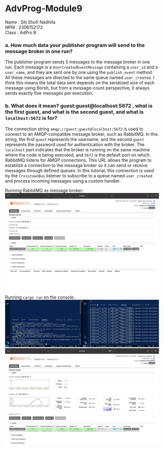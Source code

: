 # AdvProg-Module9
Name : Siti Shofi Nadhifa <br>
NPM : 2306152172 <br>
Class : AdPro B

### a. How much data your publisher program will send to the message broker in one run?
The publisher program sends 5 messages to the message broker in one run. Each message is a `UserCreatedEventMessage` containing a `user_id` and a `user_name`, and they are sent one by one using the `publish_event` method. All these messages are directed to the same queue named `user_created`. I think this means the total data sent depends on the serialized size of each message using Borsh, but from a message-count perspective, it always sends exactly five messages per execution.

### b. What does it mean? guest:guest@localhost:5672 , what is the first guest, and what is the second guest, and what is `localhost:5672` is for?
The connection string `amqp://guest:guest@localhost:5672` is used to connect to an AMQP-compatible message broker, such as RabbitMQ. In this string, the first `guest` represents the username, and the second `guest` represents the password used for authentication with the broker. The `localhost` part indicates that the broker is running on the same machine where the code is being executed, and `5672` is the default port on which RabbitMQ listens for AMQP connections. This URL allows the program to establish a connection to the message broker so it can send or receive messages through defined queues. In this tutorial, this connection is used by the `CrosstownBus` listener to subscribe to a queue named `user_created` and process incoming messages using a custom handler.

Running RabbitMQ as message broker:
![running RabbitMQ](/images/RabbitMQ.png)

Running `cargo run` on the console:
![console](/images/console.png)
![activity](/images/activity.png)

